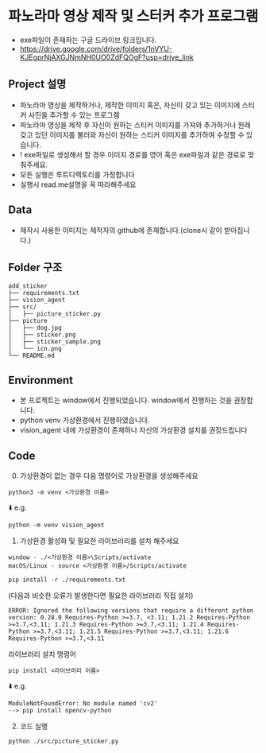 # 파노라마 영상 제작 및 스터커 추가 프로그램
- exe파일이 존재하는 구글 드라이브 링크입니다.
- https://drive.google.com/drive/folders/1nVYU-KJEgprNjAXGJNmNH0UO0ZdFQOgF?usp=drive_link

## Project 설명
- 파노라마 영상을 제작하거나, 제작한 이미지 혹은, 자신이 갖고 있는 이미지에 스티커 사진을 추가할 수 있는 프로그램
- 파노라마 영상을 제작 후 자신이 원하는 스티커 이미지를 가져와 추가하거나 원래 갖고 있던 이미지를 불러와 자신이 원하는 스티커 이미지를 추가하여 수정할 수 있습니다. 
- ! exe파일로 생성해서 할 경우 이미지 경로를 영어 혹은 exe파일과 같은 경로로 맞춰주세요.
- 모든 실행은 루트디렉토리를 가정합니다
- 실행시 read.me설명을 꼭 따라해주세요

## Data
- 제작시 사용한 이미지는 제작자의 github에 존재합니다.(clone시 같이 받아집니다.)

## Folder 구조
```
add_sticker
├── requirements.txt
├── vision_agent
├── src/
│   ├── picture_sticker.py
├── picture
│   ├── dog.jpg
│   ├── sticker.png
│   ├── sticker_sample.png    
│   └── icn.png
└── README.md
```

## Environment
- 본 프로젝트는 window에서 진행되었습니다. window에서 진행하는 것을 권장합니다.
- python venv 가상환경에서 진행하였습니다.
- vision_agent 내에 가상환경이 존재하나 자신의 가상환경 설치를 권장드립니다
## Code 
0. 가상환경이 없는 경우 다음 명령어로 가상환경을 생성해주세요

```
python3 -m venv <가상환경 이름> 
```
⬇️ e.g.
```
python -m venv vision_agent 
```

1. 가상환경 활성화 및 필요한 라이브러리를 설치 해주세요
```
window - ./<가상환경 이름>\Scripts/activate
macOS/Linux - source <가상환경 이름>/Scripts/activate

pip install -r ./requirements.txt
```
(다음과 비슷한 오류가 발생한다면 필요한 라이브러리 직접 설치)
```
ERROR: Ignored the following versions that require a different python version: 0.28.0 Requires-Python >=3.7, <3.11; 1.21.2 Requires-Python >=3.7,<3.11; 1.21.3 Requires-Python >=3.7,<3.11; 1.21.4 Requires-Python >=3.7,<3.11; 1.21.5 Requires-Python >=3.7,<3.11; 1.21.6 Requires-Python >=3.7,<3.11
```
라이브러리 설치 명령어
```
pip install <라이브러리 이름>
```
⬇️ e.g.
```
ModuleNotFoundError: No module named 'cv2'
--> pip install opencv-python
```

2. 코드 실행 
```
python ./src/picture_sticker.py
```
